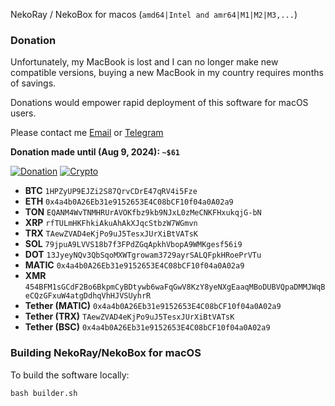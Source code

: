 NekoRay / NekoBox for macos (`amd64|Intel and amr64|M1|M2|M3,...`)

### Donation

Unfortunately, my MacBook is lost and I can no longer make new compatible versions, buying a new MacBook in my country requires months of savings.

Donations would empower rapid deployment of this software for macOS users.

Please contact me [Email](mailto:naqdi.ab@gmail.com) or [Telegram](https://telegram.me/abbasnaqdi)

**Donation made until (Aug 9, 2024): `~$61`**

[![Donation](https://img.shields.io/badge/Donation-blue)]() [![Crypto](https://img.shields.io/badge/Crypto-gray)]()
- **BTC**  `1HPZyUP9EJZi2S87QrvCDrE47qRV4i5Fze`
- **ETH** `0x4a4b0A26Eb31e9152653E4C08bCF10f04a0A02a9`
- **TON** `EQANM4WvTNMHRUrAVOKfbz9kb9NJxL0zMeCNKFHxukqjG-bN`
- **XRP** `rfTULmHKFhkiAkuAhAkXJqcStbzW7WGmvn`
- **TRX** `TAewZVAD4eKjPo9uJ5TesxJUrXiBtVATsK`
- **SOL** `79jpuA9LVVS18b7f3FPdZGqApkhVbopA9WMKgesf56i9`
- **DOT** `13JyeyNQv3QbSqoMXWTgrowam3729ayrSALQFpkHRoePrVTu`
- **MATIC** `0x4a4b0A26Eb31e9152653E4C08bCF10f04a0A02a9`
- **XMR** `454BFM1sGCdF2Bo6BkpmCyBDtywb6waFqGwV8KzY8yeNXgEaaqMBoDUBVQpaDMMJWqBeCQzGFxuW4atgDdhqVhHJVSUyhrR`
- **Tether (MATIC)** `0x4a4b0A26Eb31e9152653E4C08bCF10f04a0A02a9`
- **Tether (TRX)** `TAewZVAD4eKjPo9uJ5TesxJUrXiBtVATsK`
- **Tether (BSC)** `0x4a4b0A26Eb31e9152653E4C08bCF10f04a0A02a9`

### Building NekoRay/NekoBox for macOS

To build the software locally:

```
bash builder.sh
```
